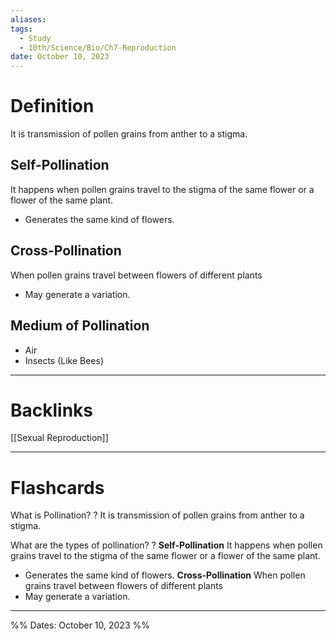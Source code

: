 ```yaml
---
aliases: 
tags:
  - Study
  - 10th/Science/Bio/Ch7-Reproduction
date: October 10, 2023
---
```

# Definition
It is transmission of pollen grains from anther to a stigma.
## Self-Pollination
It happens when pollen grains travel to the stigma of the same flower or a flower of the same plant.
- Generates the same kind of flowers.
## Cross-Pollination
When pollen grains travel between flowers of different plants
- May generate a variation.
## Medium of Pollination
- Air
- Insects (Like Bees)


---
# Backlinks
[[Sexual Reproduction]]

---
# Flashcards

What is Pollination?
?
It is transmission of pollen grains from anther to a stigma.
<!--SR:!2024-03-11,74,260-->

What are the types of pollination?
?
**Self-Pollination**
It happens when pollen grains travel to the stigma of the same flower or a flower of the same plant.
- Generates the same kind of flowers.
**Cross-Pollination**
When pollen grains travel between flowers of different plants
- May generate a variation.
<!--SR:!2024-08-31,199,280-->

---

%%
Dates: October 10, 2023
%%